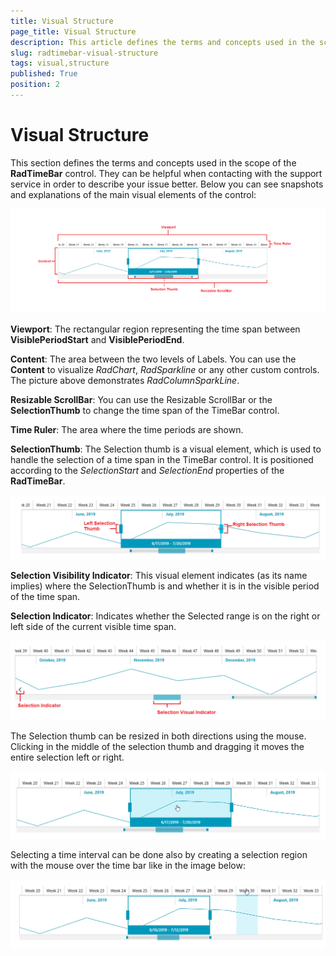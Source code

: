 ```yaml
---
title: Visual Structure
page_title: Visual Structure
description: This article defines the terms and concepts used in the scope of the __RadTimeBar__ control.
slug: radtimebar-visual-structure
tags: visual,structure
published: True
position: 2
---
```


# Visual Structure

This section defines the terms and concepts used in the scope of the __RadTimeBar__ control. They can be helpful when contacting with the support service in order to describe your issue better. Below you can see snapshots and explanations of the main visual elements of the control:

![{{ site.framework_name }} RadTimeBar Visual Structure](images/radtimebar_timeBarStructure_fluent.png)

__Viewport__: The rectangular region representing the time span between __VisiblePeriodStart__ and __VisiblePeriodEnd__. 

__Content__: The area between the two levels of Labels. You can use the __Content__ to visualize *RadChart*, *RadSparkline* or any other custom controls. The picture above demonstrates *RadColumnSparkLine*.

__Resizable ScrollBar__: You can use the Resizable ScrollBar or the __SelectionThumb__ to change the time span of the TimeBar control.

__Time Ruler__: The area where the time periods are shown.

__SelectionThumb__: The Selection thumb is a visual element, which is used to handle the selection of a time span in the TimeBar control. It is positioned according to the *SelectionStart* and *SelectionEnd* properties of the __RadTimeBar__.

![{{ site.framework_name }} RadTimeBar Selection Thumbs](images/radtimebar_ThumbLeftHandle_fluent.png)

__Selection Visibility Indicator__: This visual element indicates (as its name implies) where the SelectionThumb is and whether it is in the visible period of the time span.

__Selection Indicator__: Indicates whether the Selected range is on the right or left side of the current visible time span.

![{{ site.framework_name }} RadTimeBar Selection Indicators](images/radtimebar_visual-structure_fluent.PNG)

The Selection thumb can be resized in both directions using the mouse. Clicking in the middle of the selection thumb and dragging it moves the entire selection left or right.

![{{ site.framework_name }} RadTimeBar Thumb Selection](images/radtimebar_ThumbSelect_fluent.png)

Selecting a time interval can be done also by creating a selection region with the mouse over the time bar like in the image below:

![{{ site.framework_name }} RadTimeBar Interval Selection](images/radtimebar_itemSelection_fluent.png)



